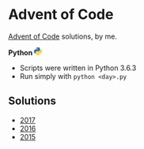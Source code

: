 # Advent of Code

[Advent of Code](http://adventofcode.com/) solutions, by me.

**Python ![Python](/images/python.png)**
* Scripts were written in Python 3.6.3
* Run simply with `python <day>.py`

## Solutions

* [2017](2017/README.md)
* [2016](2016/README.md)
* [2015](2015/README.md)
